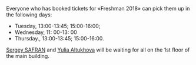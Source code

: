 Everyone who has booked tickets for «Freshman 2018» can pick them up in the following days:

*   Tuesday, 13:00-13:45; 15:00-16:00;
*   Wednesday, 11: 00-13: 00
*   Thursday., 13:00-13:45; 15:00-16:00.

[Sergey SAFRAN](https://vk.com/zafran) and [Yulia Altukhova](https://vk.com/altyshaaa) will be waiting for all on the 1st floor of the main building.